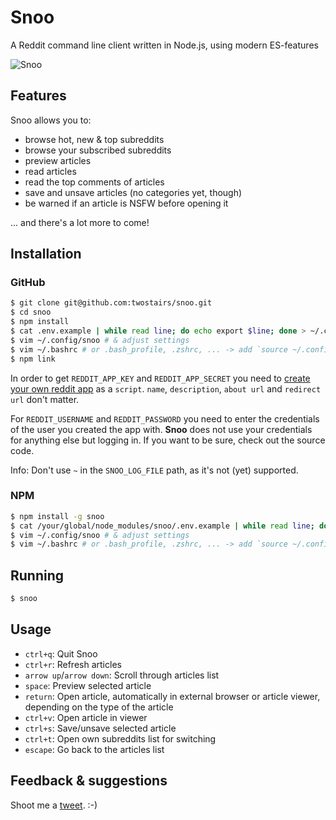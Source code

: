 # Snoo

A Reddit command line client written in Node.js, using modern ES-features

![Snoo](demo.gif)

## Features

Snoo allows you to:
- browse hot, new & top subreddits
- browse your subscribed subreddits
- preview articles
- read articles
- read the top comments of articles
- save and unsave articles (no categories yet, though)
- be warned if an article is NSFW before opening it

... and there's a lot more to come!

## Installation

### GitHub

```bash
$ git clone git@github.com:twostairs/snoo.git
$ cd snoo
$ npm install
$ cat .env.example | while read line; do echo export $line; done > ~/.config/snoo
$ vim ~/.config/snoo # & adjust settings
$ vim ~/.bashrc # or .bash_profile, .zshrc, ... -> add `source ~/.config/snoo`
$ npm link
```

In order to get `REDDIT_APP_KEY` and `REDDIT_APP_SECRET` you need to [create your own reddit app](https://www.reddit.com/prefs/apps/) as a `script`. `name`, `description`, `about url` and `redirect url` don't matter.

For `REDDIT_USERNAME` and `REDDIT_PASSWORD` you need to enter the credentials of the user you created the app with. **Snoo** does not use your credentials for anything else but logging in. If you want to be sure, check out the source code.

Info: Don't use `~` in the `SNOO_LOG_FILE` path, as it's not (yet) supported.

### NPM

```bash
$ npm install -g snoo
$ cat /your/global/node_modules/snoo/.env.example | while read line; do echo export $line; done > ~/.config/snoo
$ vim ~/.config/snoo # & adjust settings
$ vim ~/.bashrc # or .bash_profile, .zshrc, ... -> add `source ~/.config/snoo`
```

## Running

```bash
$ snoo
```

## Usage

- `ctrl+q`: Quit Snoo
- `ctrl+r`: Refresh articles
- `arrow up`/`arrow down`: Scroll through articles list
- `space`: Preview selected article
- `return`: Open article, automatically in external browser or article viewer, depending on the type of the article
- `ctrl+v`: Open article in viewer
- `ctrl+s`: Save/unsave selected article
- `ctrl+t`: Open own subreddits list for switching
- `escape`: Go back to the articles list

## Feedback & suggestions

Shoot me a [tweet](https://twitter.com/mrusme). :-)

